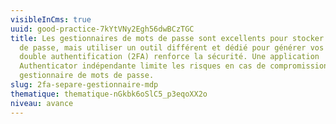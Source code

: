 ```yaml
---
visibleInCms: true
uuid: good-practice-7kYtVNy2Egh56dwBCzTGC
title: Les gestionnaires de mots de passe sont excellents pour stocker vos mots
  de passe, mais utiliser un outil différent et dédié pour générer vos codes de
  double authentification (2FA) renforce la sécurité. Une application
  Authenticator indépendante limite les risques en cas de compromission de votre
  gestionnaire de mots de passe.
slug: 2fa-separe-gestionnaire-mdp
thematique: thematique-nGkbk6oSlC5_p3eqoXX2o
niveau: avance
---
```

